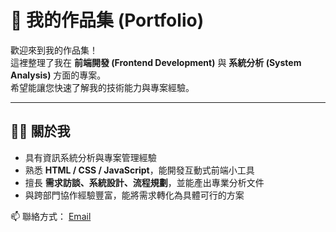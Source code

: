 # 🎯 我的作品集 (Portfolio)

歡迎來到我的作品集！  
這裡整理了我在 **前端開發 (Frontend Development)** 與 **系統分析 (System Analysis)** 方面的專案。  
希望能讓您快速了解我的技術能力與專案經驗。  

---

## 👨‍💻 關於我
- 具有資訊系統分析與專案管理經驗  
- 熟悉 **HTML / CSS / JavaScript**，能開發互動式前端小工具  
- 擅長 **需求訪談、系統設計、流程規劃**，並能產出專業分析文件  
- 與跨部門協作經驗豐富，能將需求轉化為具體可行的方案  

📫 聯絡方式： [Email](mailto:jwn1103@example.com)
